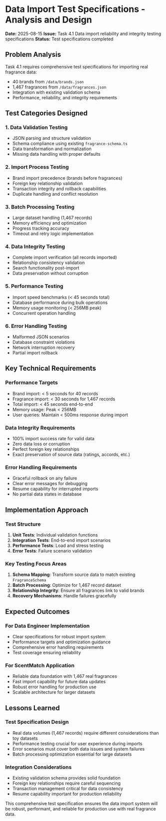 # Data Import Test Specifications - Analysis and Design

**Date:** 2025-08-15
**Issue:** Task 4.1 Data import reliability and integrity testing specifications
**Status:** Test specifications completed

## Problem Analysis

Task 4.1 requires comprehensive test specifications for importing real fragrance data:
- 40 brands from `/data/brands.json` 
- 1,467 fragrances from `/data/fragrances.json`
- Integration with existing validation schema
- Performance, reliability, and integrity requirements

## Test Categories Designed

### 1. Data Validation Testing
- JSON parsing and structure validation
- Schema compliance using existing `fragrance-schema.ts`
- Data transformation and normalization
- Missing data handling with proper defaults

### 2. Import Process Testing  
- Brand import precedence (brands before fragrances)
- Foreign key relationship validation
- Transaction integrity and rollback capabilities
- Duplicate handling and conflict resolution

### 3. Batch Processing Testing
- Large dataset handling (1,467 records)
- Memory efficiency and optimization
- Progress tracking accuracy
- Timeout and retry logic implementation

### 4. Data Integrity Testing
- Complete import verification (all records imported)
- Relationship consistency validation
- Search functionality post-import
- Data preservation without corruption

### 5. Performance Testing
- Import speed benchmarks (< 45 seconds total)
- Database performance during bulk operations
- Memory usage monitoring (< 256MB peak)
- Concurrent operation handling

### 6. Error Handling Testing
- Malformed JSON scenarios
- Database constraint violations
- Network interruption recovery
- Partial import rollback

## Key Technical Requirements

### Performance Targets
- Brand import: < 5 seconds for 40 records
- Fragrance import: < 30 seconds for 1,467 records  
- Total import: < 45 seconds end-to-end
- Memory usage: Peak < 256MB
- User queries: Maintain < 500ms response during import

### Data Integrity Requirements
- 100% import success rate for valid data
- Zero data loss or corruption
- Perfect foreign key relationships
- Exact preservation of source data (ratings, accords, etc.)

### Error Handling Requirements
- Graceful rollback on any failure
- Clear error messages for debugging
- Resume capability for interrupted imports
- No partial data states in database

## Implementation Approach

### Test Structure
1. **Unit Tests**: Individual validation functions
2. **Integration Tests**: End-to-end import scenarios  
3. **Performance Tests**: Load and stress testing
4. **Error Tests**: Failure scenario validation

### Key Testing Focus Areas
1. **Schema Mapping**: Transform source data to match existing `FragranceSchema`
2. **Batch Processing**: Optimize for 1,467 record dataset
3. **Relationship Integrity**: Ensure all fragrances link to valid brands
4. **Recovery Mechanisms**: Handle failures gracefully

## Expected Outcomes

### For Data Engineer Implementation
- Clear specifications for robust import system
- Performance targets and optimization guidance
- Comprehensive error handling requirements  
- Test coverage ensuring reliability

### For ScentMatch Application
- Reliable data foundation with 1,467 real fragrances
- Fast import capability for future data updates
- Robust error handling for production use
- Scalable architecture for larger datasets

## Lessons Learned

### Test Specification Design
- Real data volumes (1,467 records) require different considerations than toy datasets
- Performance testing crucial for user experience during imports
- Error scenarios must cover both data issues and system failures
- Batch processing optimization essential for large datasets

### Integration Considerations  
- Existing validation schema provides solid foundation
- Foreign key relationships require careful sequencing
- Transaction management critical for data consistency
- Resume capability important for production reliability

This comprehensive test specification ensures the data import system will be robust, performant, and reliable for production use with real fragrance data.